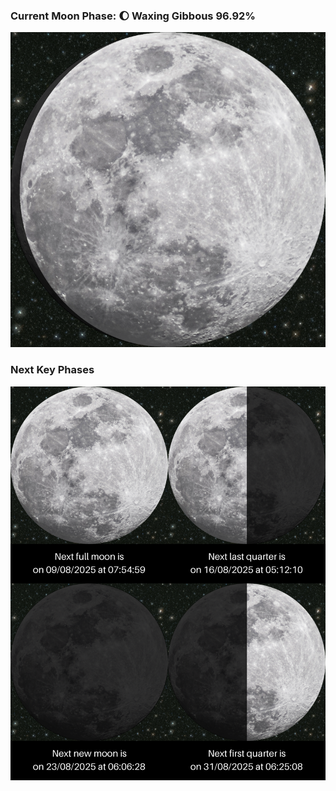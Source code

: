 ### Current Moon Phase: 🌔 Waxing Gibbous 96.92%
![Moon Phase](moonphase.png)
### Next Key Phases
![Gallery](gallery.png)